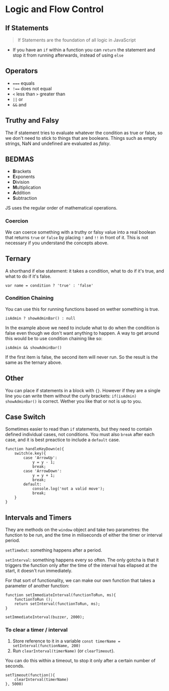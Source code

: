 # Logic and Flow Control

## If Statements

> If Statements are the foundation of all logic in JavaScript

- If you have an `if` within a function you can `return` the statement and stop it from running afterwards, instead of using `else`

## Operators

- `===` equals
- `!==` does not equal
- `<` less than `>` greater than
- `||` or
- `&&` and

## Truthy and Falsy

The if statement tries to evaluate whatever the condition as true or false, so we don't need to stick to things that are booleans. Things such as empty strings, NaN and undefined are evaluated as _falsy_.

## BEDMAS

- **B**rackets
- **E**xponents
- **D**ivision
- **M**ultiplication
- **A**ddition
- **S**ubtraction

JS uses the regular order of mathematical operations.

### Coercion

We can coerce something with a truthy or falsy value into a real boolean that returns `true` or `false` by placing `!` and `!!` in front of it. This is not necessary if you understand the concepts above.

## Ternary

A shorthand if else statement: it takes a condition, what to do if it's true, and what to do if it's false.

`var name = condition ? 'true' : 'false'`

### Condition Chaining

You can use this for running functions based on wether something is true.

`isAdmin ? showAdminBar() : null`

In the example above we need to include what to do when the condition is false even though we don't want anything to happen. A way to get around this would be to use condition chaining like so:

`isAdmin && showAdminBar()`

If the first item is false, the second item will never run. So the result is the same as the ternary above.

## Other

You can place if statements in a block with `{}`. However if they are a single line you can write them without the curly brackets: `if(isAdmin) showAdminBar()` is correct. Wether you like that or not is up to you.

## Case Switch

Sometimes easier to read than `if` statements, but they need to contain defined individual cases, not conditions. You must also `break` after each case, and it is best preactice to include a `default` case.

```
function handleKeyDown(e){
    switch(e.key){
        case 'ArrowUp':
            y = y - 1;
            break;
        case 'ArrowDown':
            y = y + 1;
            break;
        default:
            console.log('not a valid move');
            break;
    }
}
```

## Intervals and Timers

They are methods on the `window` object and take two parametres: the function to be run, and the time in miliseconds of either the timer or interval period.

`setTimeOut`: something happens after a period.

`setInterval`: something happens every so often. The only gotcha is that it triggers the function only after the time of the interval has ellapsed at the start, it doesn't run immediately.

For that sort of functionality, we can make our own function that takes a parameter of another function:

```
function setImmediateInterval(functionToRun, ms){
    functionToRun ();
    return setInterval(functionToRun, ms);
}

setImmediateInterval(buzzer, 2000);
```

### To clear a timer / interval

1. Store reference to it in a variable `const timerName = setInterval(functionName, 200)`
2. Run `clearInterval(timerName)` (or `clearTimeout`).

You can do this within a timeout, to stop it only after a certain number of seconds.

```
setTimeout(function(){
    clearInterval(timerName)
}, 5000)
```
